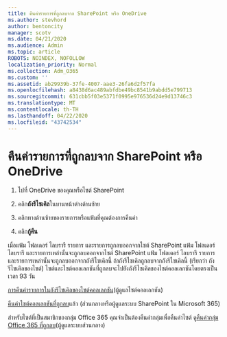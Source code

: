 ```yaml
---
title: คืนค่ารายการที่ถูกลบจาก SharePoint หรือ OneDrive
ms.author: stevhord
author: bentoncity
manager: scotv
ms.date: 04/21/2020
ms.audience: Admin
ms.topic: article
ROBOTS: NOINDEX, NOFOLLOW
localization_priority: Normal
ms.collection: Adm_O365
ms.custom: ''
ms.assetid: ab29939b-37fe-4007-aae3-26fa6d2f57fa
ms.openlocfilehash: a8438d6ac489abfdbe49bc8541b9abdd5e799713
ms.sourcegitcommit: 631cbb5f03e5371f0995e976536d24e9d13746c3
ms.translationtype: MT
ms.contentlocale: th-TH
ms.lasthandoff: 04/22/2020
ms.locfileid: "43742534"
---
```

# <a name="restore-deleted-items-from-sharepoint-or-onedrive"></a>คืนค่ารายการที่ถูกลบจาก SharePoint หรือ OneDrive

1. ไปที่ OneDrive ของคุณหรือไซต์ SharePoint
    
2. คลิก**ถังรีไซเคิล**ในบานหน้าต่างด้านซ้าย 
    
3. คลิกทางด้านซ้ายของรายการหรือแฟ้มที่คุณต้องการคืนค่า
    
4. คลิก**กู้คืน** 
    
เมื่อแฟ้ม โฟลเดอร์ ไลบรารี รายการ และรายการถูกลบออกจากไซต์ SharePoint แฟ้ม โฟลเดอร์ ไลบรารี และรายการเหล่านั้นจะถูกลบออกจากไซต์ SharePoint แฟ้ม โฟลเดอร์ ไลบรารี รายการ และรายการเหล่านั้นจะถูกลบออกจากถังรีไซเคิลนี้ ถ้าถังรีไซเคิลถูกลบจากถังรีไซเคิลนี้ (เรียกว่า ถังรีไซเคิลของไซต์) ไซต์และไซต์คอลเลกชันที่ถูกลบจะไปยังถังรีไซเคิลของไซต์คอลเลกชันโดยตรงเป็นเวลา 93 วัน
  
[การคืนค่ารายการในถังรีไซเคิลของไซต์คอลเลกชัน](https://go.microsoft.com/fwlink/?linkid=867800)(ผู้ดูแลไซต์คอลเลกชัน) 
  
[คืนค่าไซต์คอลเลกชันที่ถูกลบ](https://go.microsoft.com/fwlink/?linkid=867660)แล้ว (ส่วนกลางหรือผู้ดูแลระบบ SharePoint ใน Microsoft 365) 
  
สําหรับไซต์ที่เป็นสมาชิกของกลุ่ม Office 365 คุณจําเป็นต้องคืนค่ากลุ่มเพื่อคืนค่าไซต์ ดู[คืนค่ากลุ่ม Office 365 ที่ถูกลบ](https://go.microsoft.com/fwlink/?linkid=867802)(ผู้ดูแลระบบส่วนกลาง) 
  

